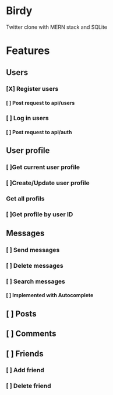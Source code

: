 # Birdy 
Twitter clone with MERN stack and SQLite

<h1>Features</h1>
   <h2>Users</h2>
   <h3>[X] Register users</h3> 
   <h4>[ ] Post request to api/users</h4>
   <h3>[ ] Log in users </h3>
   <h4>[ ] Post request to api/auth</h4>
   
   <h2>User profile</h2>
   <h3>[ ]Get current user profile</h3> 
   <h3>[ ]Create/Update user profile</h3>
   <h3>Get all profils</h3>
   <h3>[ ]Get profile by user ID</h3>
     
   <h2>Messages</h2>
   <h3>[ ] Send messages</h3>
   <h3>[ ] Delete messages</h3>
   <h3>[ ] Search messages</h3>
   <h4>[ ] Implemented with Autocomplete</h4> 

   <h2>[ ] Posts</h2>
   <h2>[ ] Comments</h2>
   <h2>[ ] Friends</h2>
        <h3>[ ] Add friend</h3>
        <h3>[ ] Delete friend</h3>


